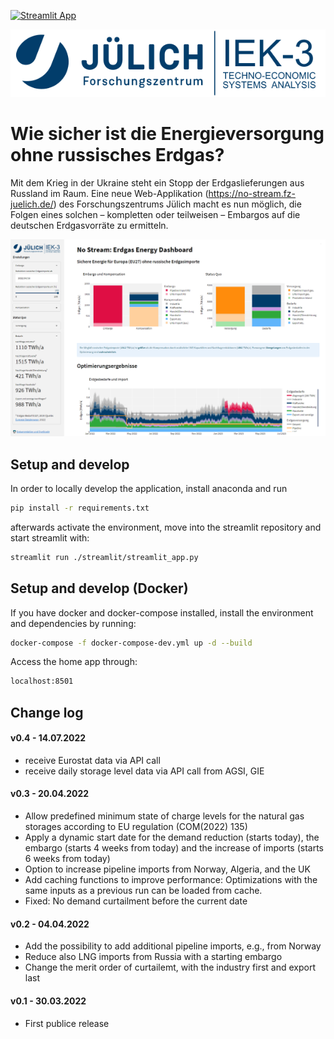 [![Streamlit App](https://static.streamlit.io/badges/streamlit_badge_black_white.svg)](https://no-stream.fz-juelich.de/)


[![Forschungszentrum Juelich Logo](./static/FJZ_IEK-3.svg)](https://www.fz-juelich.de/iek/iek-3/DE/Home/home_node.html)

# Wie sicher ist die Energieversorgung ohne russisches Erdgas?

Mit dem Krieg in der Ukraine steht ein Stopp der Erdgaslieferungen aus Russland im Raum. Eine neue Web-Applikation (https://no-stream.fz-juelich.de/) des Forschungszentrums Jülich macht es nun möglich, die Folgen eines solchen – kompletten oder teilweisen – Embargos auf die deutschen Erdgasvorräte zu ermitteln.

[![NoStream app](./static/NoStream_interface.PNG)](https://no-stream.fz-juelich.de/)

## Setup and develop

In order to locally develop the application, install anaconda and run

```bash
pip install -r requirements.txt
```

afterwards activate the environment, move into the streamlit repository and start streamlit with:

```bash
streamlit run ./streamlit/streamlit_app.py
```

## Setup and develop (Docker)

If you have docker and docker-compose installed, install the environment and dependencies by running:

```bash
docker-compose -f docker-compose-dev.yml up -d --build
```

Access the home app through:

```bash
localhost:8501
```

<!-- Access the compact app through:

```bash
localhost:8502
``` -->

## Change log

#### v0.4 - 14.07.2022
- receive Eurostat data via API call
- receive daily storage level data via API call from AGSI, GIE

#### v0.3 - 20.04.2022
- Allow predefined minimum state of charge levels for the natural gas storages according to EU regulation (COM(2022) 135)
- Apply a dynamic start date for the demand reduction (starts today), the embargo (starts 4 weeks from today) and the increase of imports (starts 6 weeks from today)
- Option to increase pipeline imports from Norway, Algeria, and the UK
- Add caching functions to improve performance: Optimizations with the same inputs as a previous run can be loaded from cache.
- Fixed: No demand curtailment before the current date

#### v0.2 - 04.04.2022
- Add the possibility to add additional pipeline imports, e.g., from Norway
- Reduce also LNG imports from Russia with a starting embargo
- Change the merit order of curtailemt, with the industry first and export last

#### v0.1 - 30.03.2022
- First publice release
